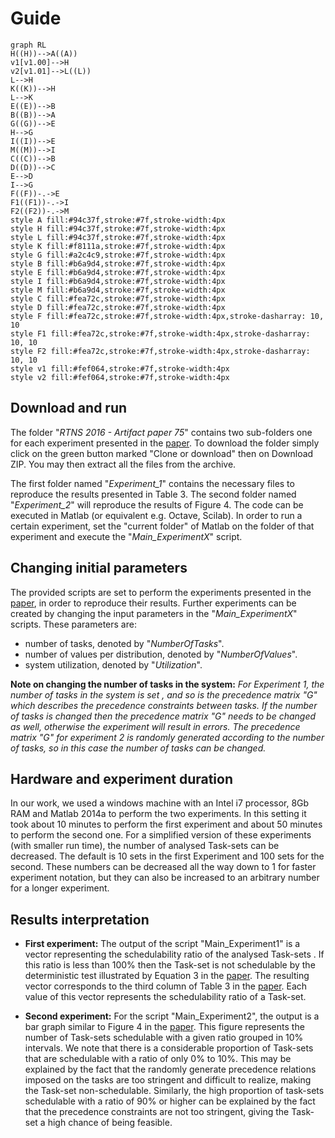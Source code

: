 # Guide


```mermaid
graph RL
H((H))-->A((A))
v1[v1.00]-->H
v2[v1.01]-->L((L))
L-->H
K((K))-->H
L-->K
E((E))-->B
B((B))-->A
G((G))-->E
H-->G
I((I))-->E
M((M))-->I
C((C))-->B
D((D))-->C
E-->D
I-->G
F((F))-.->E
F1((F1))-.->I
F2((F2))-.->M
style A fill:#94c37f,stroke:#7f,stroke-width:4px
style H fill:#94c37f,stroke:#7f,stroke-width:4px
style L fill:#94c37f,stroke:#7f,stroke-width:4px
style K fill:#f8111a,stroke:#7f,stroke-width:4px
style G fill:#a2c4c9,stroke:#7f,stroke-width:4px
style B fill:#b6a9d4,stroke:#7f,stroke-width:4px
style E fill:#b6a9d4,stroke:#7f,stroke-width:4px
style I fill:#b6a9d4,stroke:#7f,stroke-width:4px
style M fill:#b6a9d4,stroke:#7f,stroke-width:4px
style C fill:#fea72c,stroke:#7f,stroke-width:4px
style D fill:#fea72c,stroke:#7f,stroke-width:4px
style F fill:#fea72c,stroke:#7f,stroke-width:4px,stroke-dasharray: 10, 10
style F1 fill:#fea72c,stroke:#7f,stroke-width:4px,stroke-dasharray: 10, 10
style F2 fill:#fea72c,stroke:#7f,stroke-width:4px,stroke-dasharray: 10, 10
style v1 fill:#fef064,stroke:#7f,stroke-width:4px
style v2 fill:#fef064,stroke:#7f,stroke-width:4px
```



Download and run
-------------
The folder "_RTNS 2016 - Artifact paper 75_" contains two sub-folders one for each experiment presented in the [paper](https://github.com/SlimBenAmor/depndentProbTask-RTNS2016/blob/master/rtns2016.pdf). To download the folder simply click on the green button marked "Clone or download" then on Download ZIP. You may then extract all the files from the archive.

The first folder named "*Experiment_1*" contains the necessary files to reproduce the results presented in Table 3. The second folder named "*Experiment_2*" will reproduce the results of Figure 4. The code can be executed in Matlab (or equivalent e.g. Octave, Scilab). In order to run a certain experiment, set the "current folder" of Matlab on the folder of that experiment and execute the "*Main_ExperimentX*" script.

Changing initial parameters 
-------------
The provided scripts are set to perform the experiments presented in the [paper](https://github.com/SlimBenAmor/depndentProbTask-RTNS2016/blob/master/rtns2016.pdf), in order to reproduce their results. 
Further experiments can be created by changing the input parameters in the "*Main_ExperimentX*" scripts.
These parameters are: 
- number of tasks, denoted by "_NumberOfTasks_".
- number of values per distribution, denoted by "_NumberOfValues_".
- system utilization, denoted by "_Utilization_".

**Note on changing the number of tasks in the system:** _For Experiment 1, the number of tasks in the system is set
, and so is the precedence matrix "G" which describes the precedence constraints between tasks.
If the number of tasks is changed then the precedence matrix "G" needs to be changed as well, otherwise the experiment will result in errors. 
The precedence matrix "G" for experiment 2 is randomly generated according to the number of tasks, so in this case the number of tasks can be changed._

Hardware and experiment duration 
-------------------------------
In our work, we used a windows machine with an Intel i7 processor, 8Gb RAM and Matlab 2014a to perform the two experiments. In this setting
it took about 10 minutes to perform the first experiment and about 50 minutes to perform the second one.
For a simplified version of these experiments (with smaller run time), the number of analysed Task-sets can be decreased. The default is 10 sets in the first Experiment and 100 sets for the second. These numbers can be decreased all the way down to 1 for faster experiment notation, but they can also be increased to an arbitrary number for a longer experiment.  

Results interpretation
-------------------------------

- **First experiment:** The output of the script "Main_Experiment1"  is a vector representing the 
schedulability ratio of the analysed Task-sets . If this ratio is less than 
100% then the Task-set is not schedulable by the deterministic test illustrated by 
Equation 3 in the [paper](https://github.com/SlimBenAmor/depndentProbTask-RTNS2016/blob/master/rtns2016.pdf). The resulting vector corresponds to the third column of 
Table 3 in the [paper](https://github.com/SlimBenAmor/depndentProbTask-RTNS2016/blob/master/rtns2016.pdf). Each value of this vector represents the schedulability ratio of a Task-set.

- **Second experiment:** For the script "Main_Experiment2", the output is a bar graph similar to 
Figure 4 in the [paper](https://github.com/SlimBenAmor/depndentProbTask-RTNS2016/blob/master/rtns2016.pdf). This figure represents the number of Task-sets schedulable with a given 
ratio grouped in 10% intervals. We note that there is a considerable proportion of Task-sets that are schedulable with a ratio of only 0% to 10%. This may be explained 
by the fact that the randomly generate precedence relations imposed on the tasks are too stringent and difficult to realize, making the Task-set non-schedulable.
Similarly, the high proportion of task-sets schedulable with a ratio of 90% or higher can be explained by the fact that the precedence constraints are not too stringent, giving the Task-set a high chance of being feasible. 


